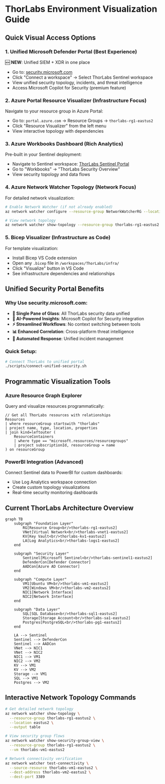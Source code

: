 # ThorLabs Environment Visualization Guide

## Quick Visual Access Options

### 1. **Unified Microsoft Defender Portal** (Best Experience) 
🆕 **NEW**: Unified SIEM + XDR in one place
- Go to: [security.microsoft.com](https://security.microsoft.com)
- Click "Connect a workspace" → Select ThorLabs Sentinel workspace
- View unified security topology, incidents, and threat intelligence
- Access Microsoft Copilot for Security (premium feature)

### 2. **Azure Portal Resource Visualizer** (Infrastructure Focus)
Navigate to your resource group in Azure Portal:
- Go to: `portal.azure.com` → Resource Groups → `thorlabs-rg1-eastus2`
- Click "Resource Visualizer" from the left menu
- View interactive topology with dependencies

### 3. **Azure Workbooks Dashboard** (Rich Analytics)
Pre-built in your Sentinel deployment:
- Navigate to Sentinel workspace: [ThorLabs Sentinel Portal](https://portal.azure.com/#@{tenant-id}/blade/Microsoft_Azure_Security_Insights/MainMenuBlade/0)
- Go to "Workbooks" → "ThorLabs Security Overview"  
- View security topology and data flows

### 4. **Azure Network Watcher Topology** (Network Focus)
For detailed network visualization:
```bash
# Enable Network Watcher (if not already enabled)
az network watcher configure --resource-group NetworkWatcherRG --locations eastus2 --enabled

# View network topology  
az network watcher show-topology --resource-group thorlabs-rg1-eastus2
```

### 5. **Bicep Visualizer** (Infrastructure as Code)
For template visualization:
- Install Bicep VS Code extension
- Open any `.bicep` file in `/workspaces/ThorLabs/infra/`
- Click "Visualize" button in VS Code
- See infrastructure dependencies and relationships

## Unified Security Portal Benefits

### **Why Use security.microsoft.com:**
- **🔄 Single Pane of Glass**: All ThorLabs security data unified
- **🤖 AI-Powered Insights**: Microsoft Copilot for Security integration  
- **⚡ Streamlined Workflows**: No context switching between tools
- **📊 Enhanced Correlation**: Cross-platform threat intelligence
- **🎯 Automated Response**: Unified incident management

### **Quick Setup:**
```bash
# Connect ThorLabs to unified portal
./scripts/connect-unified-security.sh
```

## Programmatic Visualization Tools

### **Azure Resource Graph Explorer**
Query and visualize resources programmatically:
```kusto
// Get all ThorLabs resources with relationships
Resources
| where resourceGroup startswith "thorlabs"
| project name, type, location, properties
| join kind=leftouter (
    ResourceContainers
    | where type == "microsoft.resources/resourcegroups"
    | project subscriptionId, resourceGroup = name
) on resourceGroup
```

### **PowerBI Integration** (Advanced)
Connect Sentinel data to PowerBI for custom dashboards:
- Use Log Analytics workspace connection
- Create custom topology visualizations
- Real-time security monitoring dashboards

## Current ThorLabs Architecture Overview

```mermaid
graph TB
    subgraph "Foundation Layer"
        RG[Resource Group<br/>thorlabs-rg1-eastus2]
        VNet[Virtual Network<br/>thorlabs-vnet1-eastus2]
        KV[Key Vault<br/>thorlabs-kv1-eastus2]
        LA[Log Analytics<br/>thorlabs-logs1-eastus2]
    end
    
    subgraph "Security Layer"
        Sentinel[Microsoft Sentinel<br/>thorlabs-sentinel1-eastus2]
        DefenderCon[Defender Connector]
        AADCon[Azure AD Connector]
    end
    
    subgraph "Compute Layer"
        VM1[Ubuntu VM<br/>thorlabs-vm1-eastus2]
        VM2[Windows VM<br/>thorlabs-vm2-eastus2]
        NIC1[Network Interface]
        NIC2[Network Interface]
    end
    
    subgraph "Data Layer"
        SQL[SQL Database<br/>thorlabs-sql1-eastus2]
        Storage[Storage Account<br/>thorlabs-sa1-eastus2]
        Postgres[PostgreSQL<br/>thorlabs-pg1-eastus2]
    end
    
    LA --> Sentinel
    Sentinel --> DefenderCon
    Sentinel --> AADCon
    VNet --> NIC1
    VNet --> NIC2
    NIC1 --> VM1
    NIC2 --> VM2
    KV --> VM1
    KV --> VM2
    Storage --> VM1
    SQL --> VM1
    Postgres --> VM2
```

## Interactive Network Topology Commands

```bash
# Get detailed network topology
az network watcher show-topology \
  --resource-group thorlabs-rg1-eastus2 \
  --location eastus2 \
  --output table

# View security group flows
az network watcher show-security-group-view \
  --resource-group thorlabs-rg1-eastus2 \
  --vm thorlabs-vm1-eastus2

# Network connectivity verification
az network watcher test-connectivity \
  --source-resource thorlabs-vm1-eastus2 \
  --dest-address thorlabs-vm2-eastus2 \
  --dest-port 3389
```
